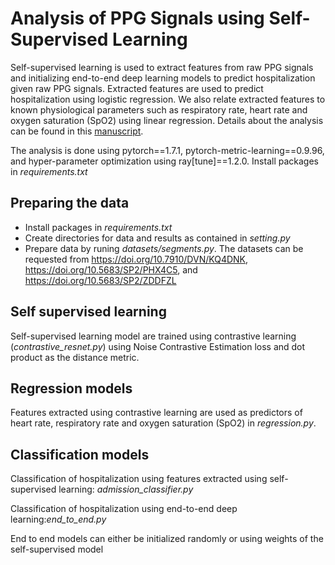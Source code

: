 # Analysis of PPG Signals using Self-Supervised Learning

Self-supervised learning is used to extract features from raw PPG signals and initializing end-to-end deep learning models to predict hospitalization given raw PPG signals. Extracted features are used to predict hospitalization using logistic regression. We also relate extracted features to known physiological parameters such as respiratory rate, heart rate and oxygen saturation (SpO2) using linear regression. Details about the analysis can be found in this [manuscript](https://wellcomeopenresearch.org/articles/6-248/v1).


The analysis is done using pytorch==1.7.1, pytorch-metric-learning==0.9.96, and hyper-parameter optimization using ray[tune]==1.2.0.
Install packages in *requirements.txt*

## Preparing the data
- Install packages in *requirements.txt* 
- Create directories for data and results as contained in *setting.py*
- Prepare data by runing *datasets/segments.py*. The datasets can be requested from https://doi.org/10.7910/DVN/KQ4DNK, https://doi.org/10.5683/SP2/PHX4C5, and https://doi.org/10.5683/SP2/ZDDFZL

## Self supervised learning
Self-supervised learning model are trained using contrastive learning (*contrastive_resnet.py*) using Noise Contrastive Estimation loss and dot product as the distance metric.

## Regression models
Features extracted using contrastive learning are used as predictors of heart rate, respiratory rate and oxygen saturation (SpO2) in *regression.py*.

## Classification models
Classification of hospitalization using features extracted using self-supervised learning: *admission_classifier.py*

Classification of hospitalization using end-to-end deep learning:*end_to_end.py*


End to end models can either be initialized randomly or using weights of the self-supervised model
